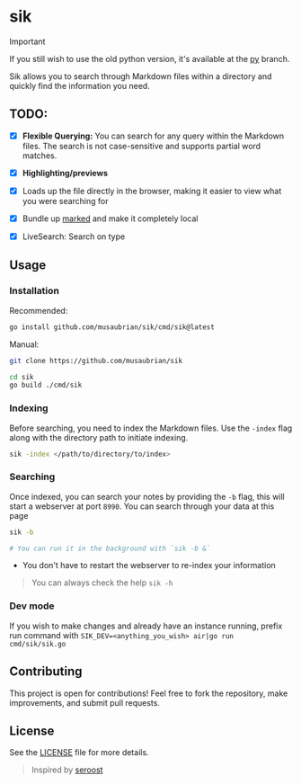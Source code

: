 # sik

> [!IMPORTANT]
>
> If you still wish to use the old python version, it's available at the [py](https://github.com/musaubrian/sik/tree/py) branch.

Sik allows you to search through Markdown files within a directory and quickly find the information you need.

## TODO:
- [x] **Flexible Querying:** You can search for any query within the Markdown files. The search is not case-sensitive and supports partial word matches.
- [x] **Highlighting/previews**
- [x] Loads up the file directly in the browser, making it easier to view what you were searching for
- [x] Bundle up [marked](https://marked.js.org/) and make it completely local
- [x] LiveSearch: Search on type


## Usage
### Installation

Recommended:
```sh
go install github.com/musaubrian/sik/cmd/sik@latest
```

Manual:
```sh
git clone https://github.com/musaubrian/sik

cd sik
go build ./cmd/sik
```

### Indexing
Before searching, you need to index the Markdown files. Use the `-index` flag along with the directory path to initiate indexing.

```bash
sik -index </path/to/directory/to/index>
```

### Searching
Once indexed, you can search your notes by providing the `-b` flag, this will start a webserver at port `8990`.
You can search through your data at this page
```bash
sik -b

# You can run it in the background with `sik -b &`
```
- You don't have to restart the webserver to re-index your information


> You can always check the help `sik -h`

### Dev mode
If you wish to make changes and already have an instance running,
prefix run command with `SIK_DEV=<anything_you_wish> air|go run cmd/sik/sik.go`

## Contributing
This project is open for contributions!
Feel free to fork the repository, make improvements, and submit pull requests.

## License
See the [LICENSE](./LICENSE) file for more details.


> Inspired by [seroost](https://github.com/tsoding/seroost)

